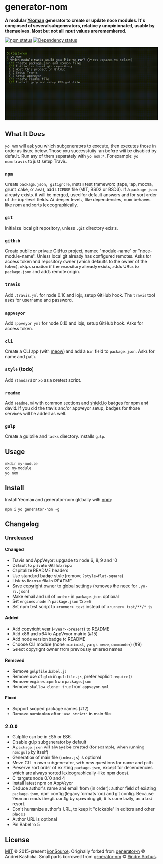 # generator-nom

**A modular [Yeoman](http://yeoman.io) generator to create or update node modules. It's composed of several subgenerators, relatively unopinionated, usable by themselves. Most but not all input values are remembered.**

[![npm status](http://img.shields.io/npm/v/generator-nom.svg)](https://www.npmjs.org/package/generator-nom)
[![Dependency status](https://img.shields.io/david/ironsource/node-generator-nom.svg)](https://david-dm.org/ironsource/node-generator-nom)

![demo](https://github.com/ironSource/node-generator-nom/raw/master/demo.gif)

## What It Does

*`yo nom`* will ask you which subgenerators to execute, then executes those in order as listed below. Those you successfully ran before will be disabled by default. Run any of them separately with `yo nom:*`. For example: `yo nom:travis` to just setup Travis.

### `npm`

Create `package.json`, `.gitignore`, install test framework (tape, tap, mocha, grunt, cake, or ava), add `LICENSE` file (MIT, BSD2 or BSD3). If a `package.json` already exists, it will be merged, used for default answers and for sort order of the top-level fields. At deeper levels, like dependencies, nom behaves like npm and sorts lexicographically.

### `git`

Initialize local git repository, unless `.git` directory exists.

### `github`

Create public or private GitHub project, named "module-name" or "node-module-name". Unless local git already has configured remotes. Asks for access token and repository owner (which defaults to the owner of the token), skips creation if the repository already exists, adds URLs to `package.json` and adds remote origin.

### `travis`

Add `.travis.yml` for node 0.10 and iojs, setup GitHub hook. The `travis` tool asks for username and password.

### `appveyor`

Add `appveyor.yml` for node 0.10 and iojs, setup GitHub hook. Asks for access token.

### `cli`

Create a CLI app (with [meow](https://github.com/sindresorhus/meow)) and add a `bin` field to `package.json`. Asks for name and path.

### `style` (todo)

Add `standard` or `xo` as a pretest script.

### `readme`

Add `readme.md` with common sections and [shield.io](https://shield.io) badges for npm and david. If you did the travis and/or appveyor setup, badges for those services will be added as well.

### `gulp`

Create a gulpfile and `tasks` directory. Installs `gulp`.

## Usage

```
mkdir my-module
cd my-module
yo nom
```

## Install

Install Yeoman and generator-nom globally with [npm](https://npmjs.org):

```
npm i yo generator-nom -g
```

## Changelog

### Unreleased

#### Changed

- Travis and AppVeyor: upgrade to node 6, 8, 9 and 10
- Default to private GitHub repo
- Capitalize README headers
- Use standard badge style (remove `?style=flat-square`)
- Link to license file in README
- Save copyright owner to global settings (removes the need for `.yo-rc.json`)
- Make email and url of `author` in `package.json` optional
- Set `engines.node` in `package.json` to `>=6`
- Set npm test script to `<runner> test` instead of `<runner> test/**/*.js`

#### Added

- Add copyright year (`<year>-present`) to README
- Add x86 and x64 to AppVeyor matrix (#15)
- Add node version badge to README
- Choose CLI module (none, `minimist`, `yargs`, `meow`, `commander`) (#9)
- Select copyright owner from previously entered names

#### Removed

- Remove `gulpfile.babel.js`
- Remove use of `glob` in `gulpfile.js`, prefer explicit `require()`
- Remove `engines.npm` from `package.json`
- Remove `shallow_clone: true` from `appveyor.yml`

#### Fixed

- Support scoped package names (#12)
- Remove semicolon after `'use strict'` in main file

### 2.0.0

- Gulpfile can be in ES5 or ES6.
- Disable gulp subgenerator by default
- A `package.json` will always be created (for example, when running `nom:gulp` by itself).
- Generation of main file (`index.js`) is optional
- Move CLI to own subgenerator, with new questions for name and path.
- Preserve sort order of existing `package.json`, except for dependencies which are always sorted lexicographically (like npm does).
- CI targets node 0.10 and 4
- Install latest npm on AppVeyor
- Deduce author's name and email from (in order): author field of existing `package.json`, npm config (legacy formats too) and git config. Because Yeoman reads the git config by spawning git, it is done lazily, as a last resort.
- Don't humanize author's URL, to keep it "clickable" in editors and other places
- Author URL is optional
- Pin Babel to 5

## License

[MIT](LICENSE) © 2015-present [ironSource](http://www.ironsrc.com/). Originally forked from [generator-n](https://www.npmjs.com/package/generator-n) © Andrei Kashcha. Small parts borrowed from [generator-nm](https://github.com/sindresorhus/generator-nm) © [Sindre Sorhus](http://sindresorhus.com/).
